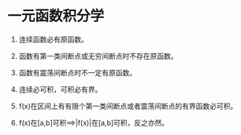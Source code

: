 # 一元函数积分学

1. 连续函数必有原函数。

2. 函数有第一类间断点或无穷间断点时不存在原函数。

3. 函数有震荡间断点时不一定有原函数。

4. 连续必可积，可积必有界。

5. f(x)在区间上有有限个第一类间断点或者震荡间断点的有界函数必可积。

6. f(x)在[a,b]可积==>|f(x)|在[a,b]可积，反之亦然。
